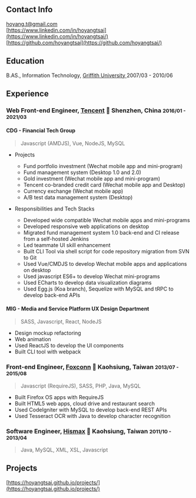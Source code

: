 ## Contact Info

<i class="fas fa-envelope-square fa-lg"></i> [hoyang.t@gmail.com](mailto:hoyang.t@gmail.com)<br/>
<i class="fab fa-linkedin fa-lg"></i> [https://www.linkedin.com/in/hoyangtsai](https://www.linkedin.com/in/hoyangtsai/)<br/>
<i class="fab fa-github-square fa-lg"></i> [https://github.com/hoyangtsai](https://github.com/hoyangtsai/)<br/>

## Education

<i class="fas fa-graduation-cap fa-log"></i> B.AS., Information Technology, <a href="http://www.griffith.edu.au/" target="_blank">Griffith University </a> <time class="term">2007/03 - 2010/06</time>

## Experience

### Web Front-end Engineer, <a href="https://www.tencent.com/" target="_blank">Tencent</a> 📍 Shenzhen, China <small><time class="term">2016/01 - 2021/03</time></small>

#### CDG - Financial Tech Group

> Javascript (AMDJS), Vue, NodeJS, MySQL

- Projects

  - Fund portfolio investment (Wechat mobile app and mini-program)
  - Fund management system (Desktop 1.0 and 2.0)
  - Gold investment (Wechat mobile app and mini-program)
  - Tencent co-branded credit card (Wechat mobile app and Desktop)
  - Currency exchange (Wechat mobile app)
  - A/B test data management system (Desktop)

- Responsibilities and Tech Stacks
  
  - Developed wide compatible Wechat mobile apps and mini-programs
  - Developed responsive web applications on desktop
  - Migrated fund management system 1.0 back-end and CI release from a self-hosted Jenkins
  - Led teammate UI skill enhancement
  - Built CLI Tool via shell script for code repository migration from SVN to Git
  - Used Vue/CMDJS to develop Wechat mobile apps and applications on desktop
  - Used javascript ES6+ to develop Wechat mini-programs
  - Used ECharts to develop data visualization diagrams
  - Used Egg.js (Koa branch), Sequelize with MySQL and tRPC to develop back-end APIs

#### MIG - Media and Service Platform UX Design Department

> SASS, Javascript, React, NodeJS

- Design mockup refactoring
- Web animation
- Used ReactJS to develop the UI components
- Built CLI tool with webpack

### Front-end Engineer, <a href="https://www.foxconn.com/" target="_blank">Foxconn</a> 📍 Kaohsiung, Taiwan <small><time class="term">2013/07 - 2015/08</time></small>

> Javascript (RequireJS), SASS, PHP, Java, MySQL

- Built Firefox OS apps with RequireJS
- Built HTML5 web apps, cloud drive and restaurant search
- Used CodeIgniter with MySQL to develop back-end REST APIs
- Used Tesseract OCR with Java to develop character recognition

### Software Engineer, <a href="http://www.hismax.com.tw/" target="_blank">Hismax</a> 📍 Kaohsiung, Taiwan <small><time class="term">2011/10 - 2013/04</time></small>

> Java, MySQL, XML, XSL, Javascript

## Projects

[https://hoyangtsai.github.io/projects/](https://hoyangtsai.github.io/projects/)
